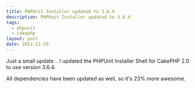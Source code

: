 ```yaml
---
title: PHPUnit Installer updated to 3.6.4
description: PHPUnit Installer updated to 3.6.4
tags:
  - phpunit
  - cakephp
layout: post
date: 2011-11-29
---
```


Just a small update .. I updated the PHPUnit Installer Shell for CakePHP 2.0 to use version 3.6.4.

All dependencies have been updated as well, so it's 23% more awesome.
